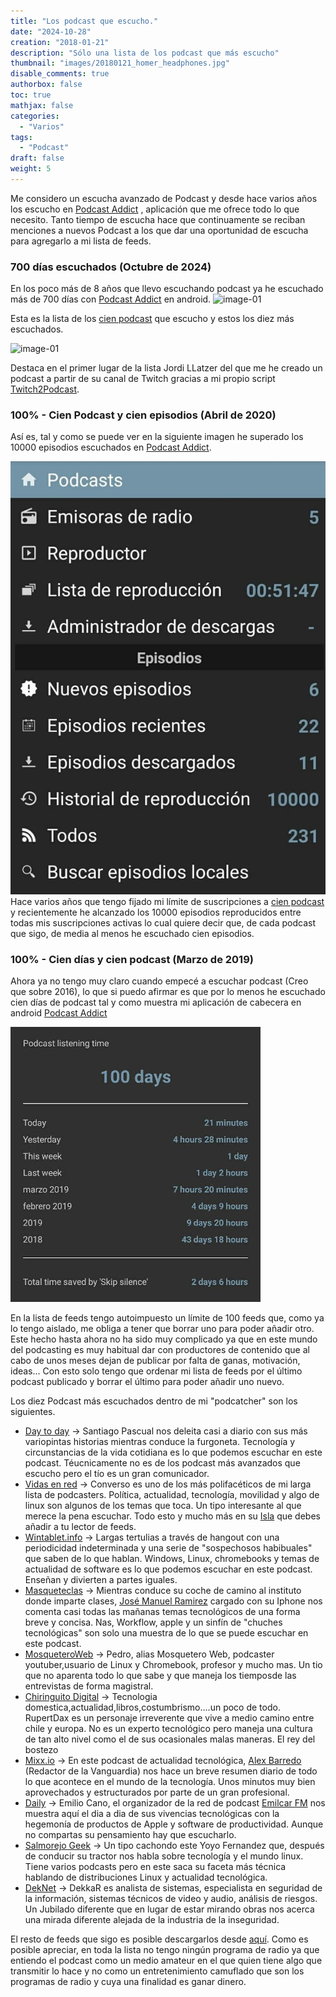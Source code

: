 ```yaml
---
title: "Los podcast que escucho."
date: "2024-10-28"
creation: "2018-01-21"
description: "Sólo una lista de los podcast que más escucho"
thumbnail: "images/20180121_homer_headphones.jpg"
disable_comments: true
authorbox: false
toc: true
mathjax: false
categories:
  - "Varios"
tags:
  - "Podcast"
draft: false
weight: 5
---
```

Me considero un escucha avanzado de Podcast y desde hace varios años los escucho en [Podcast Addict] , aplicación que me ofrece todo lo que necesito.  Tanto tiempo de escucha hace que continuamente se reciban menciones a nuevos Podcast a los que dar una oportunidad de escucha para agregarlo a mi lista de feeds.

<!--more-->
### 700 días escuchados (Octubre de 2024)
En los poco más de 8 años que llevo escuchando podcast ya he escuchado más de 700 días con [Podcast Addict] en android.
![image-01]

Esta es la lista de los [cien podcast] que escucho y estos los diez más escuchados.

![image-01]

Destaca en el primer lugar de la lista Jordi LLatzer del que me he creado un podcast a partir de su canal de Twitch gracias a mi propio script [Twitch2Podcast].


### 100% - Cien Podcast y cien episodios (Abril de 2020)
Así es, tal y como se puede ver en la siguiente imagen he superado los 10000 episodios escuchados en [Podcast Addict][50].
<!--more-->
![PodcastAddict][102]
Hace varios años que tengo fijado mi límite de suscripciones a [cien podcast][150] y recientemente he alcanzado los 10000 episodios reproducidos entre todas mis suscripciones activas lo cual quiere decir que, de cada podcast que sigo, de media al menos he escuchado cien episodios.

### 100% - Cien días y cien podcast (Marzo de 2019)
Ahora ya no tengo muy claro cuando empecé a escuchar podcast (Creo que sobre 2016), lo que si puedo afirmar es que por lo menos he escuchado cien días de podcast tal y como muestra mi aplicación de cabecera en android [Podcast Addict][50]

![PodcastAddict][101]

En la lista de feeds tengo autoimpuesto un límite de 100 feeds que, como ya lo tengo aislado, me obliga a tener que borrar uno para poder añadir otro. Este hecho hasta ahora no ha sido muy complicado ya que en este mundo del podcasting es muy habitual dar con productores de contenido que al cabo de unos meses dejan de publicar por falta de ganas, motivación, ideas... Con esto solo tengo que ordenar mi lista de feeds por el último podcast publicado y borrar el último para poder añadir uno nuevo. 

Los diez Podcast más escuchados dentro de mi "podcatcher" son los siguientes.

  * [Day to day][3] -> Santiago Pascual nos deleita casi a diario con sus más variopintas historias mientras conduce la furgoneta. Tecnología y circunstancias de la vida cotidiana es lo que podemos escuchar en este podcast. Téucnicamente no es de los podcast más avanzados que escucho pero el tío es un gran comunicador.
  * [Vidas en red][1] -> Converso es uno de los más polifacéticos de mi larga lista de podcasters. Política, actualidad, tecnología, movilidad y algo de linux son algunos de los temas que toca. Un tipo interesante al que merece la pena escuchar. Todo esto y mucho más en su [Isla][2] que debes añadir a tu lector de feeds.
  * [Wintablet.info][4] -> Largas tertulias a través de hangout con una periodicidad indeterminada y una serie de "sospechosos habibuales" que saben de lo que hablan. Windows, Linux, chromebooks y temas de actualidad de software es lo que podemos escuchar en este podcast. Enseñan y divierten a partes iguales.
  * [Masqueteclas][5] -> Mientras conduce su coche de camino al instituto donde imparte clases, [José Manuel Ramirez][6] cargado con su Iphone nos comenta casi todas las mañanas temas tecnológicos de una forma breve y concisa. Nas, Workflow, apple y un sinfín de "chuches tecnológicas" son solo una muestra de lo que se puede escuchar en este podcast.
  * [MosqueteroWeb][23] -> Pedro, alias Mosquetero Web, podcaster  youtuber,usuario de Linux y Chromebook, profesor y mucho mas.  Un tio que no aparenta todo lo que sabe y que maneja los tiemposde las entrevistas de forma magistral.
  * [Chiringuito Digital][24] -> Tecnologia domestica,actualidad,libros,costumbrismo....un poco de todo. RupertDax es un personaje irreverente que vive a medio camino entre chile y europa.  No es un experto tecnológico pero maneja una cultura de tan alto nivel como el de sus ocasionales malas maneras.  El rey del bostezo
  * [Mixx.io][10] -> En este podcast de actualidad tecnológica, [Alex Barredo][11] (Redactor de la Vanguardia) nos hace un breve resumen diario de todo lo que acontece en el mundo de la tecnología. Unos minutos muy bien aprovechados y estructurados por parte de un gran profesional.
  * [Daily][25] -> Emilio Cano, el organizador de la red de podcast [Emilcar FM][26] nos muestra aquí el dia a dia de sus vivencias tecnológicas con la hegemonía de productos de Apple y software de productividad.  Aunque no compartas su pensamiento hay que escucharlo.
  * [Salmorejo Geek][13] -> Un tipo cachondo este Yoyo Fernandez que, después de conducir su tractor nos habla sobre tecnología y el mundo linux. Tiene varios podcasts pero en este saca su faceta más técnica hablando de distribuciones Linux y actualidad tecnológica.
  * [DekNet][27] -> DekkaR es analista de sistemas, especialista en seguridad de la información, sistemas técnicos de video y audio, análisis de riesgos.  Un Jubilado diferente que en lugar de estar mirando obras nos acerca una mirada diferente alejada de la industria de la inseguridad.
  

El resto de feeds que sigo es posible descargarlos desde [aquí][150]. Como es posible apreciar, en toda la lista no tengo ningún programa de radio ya que entiendo el podcast como un medio amateur en el que quien tiene algo que transmitir lo hace y no como un entretenimiento camuflado que son los programas de radio y cuya una finalidad es ganar dinero. 

<!---
  * [Cultura Nas][14] -> Si quieres o tienes un Nas no puedes dejar de escuchar este podcast. [José Manuel Ramirez][6], el profesor de instituto de Masqueteclas, y [David Aragón][15], comunnity manager en Qloudea, hablan única y exclusivamente sobre servidores Nas, actualidad, novedades, modos de funcionamiento y resolución de preguntas. Cada vez les cuesta más tiempo grabar, pero es uno de mis obligatorios para escuchar.
  * [Potencia Pro][12] -> Menuda pareja, Miguel Angel Terrón y Flavia Bernardez hacen este podcast de frecuencia indeterminada sobre el mundo WordPress. Ambos trabajan para Joan Boluda por lo que saben de lo que están hablando. Puede que no se aprenda mucho desde el punto de vista técnico, pero la verdad es que resulta muy entretenido.
  * [WordPress Diario][7] -> Desde esta ventana, [Fernan Diez][8] nos cuenta todos los entresijos de WordPress a diario, bueno, de lunes a viernes. WordPress, diseño web, plugins y markering online son los aspectos fundamentales que se tocan en este podcast. Técnicamente es fácil de seguir y te ayuda a aprender y descubrir nuevas formas de trabajar con WordPress. Una forma de vender su contenido y servicios de la que nos podemos aprovechar.
  * [Predicneitor Geek][9] -> Básicamente hace "reviews" de smartphones aunque a veces toca otros temas. Un chico joven que se define como "Geek". Aunque ahora apenas lo escucho todavía permanece en mi lista de los más escuchados.
  * [Hablo Geek][16] -> Más que un podcast, casi es una enciclopedia en formato de audio. Con la escusa de practicar el castellano, [Federico Hatoum][17] se prepara un par de temas tecnológicos al mes y los expone con total claridad, muchas veces acompañado de un invitado. Aunque no trate todos los temas con mucha profundidad, este podcast es perfecto para aprender "de todo un poco". Me encanta¡¡¡
  * [UGeek][18] -> Un podcast para escuchar con tranquilidad y del que se puede aprender mucho. [Angel][19] es un tío "templao" que nos habla de GNU-Linux, servidores, Raspberry Pi y muchos más temas tecnológicamente interesantes sin miedo a la consola de comandos. Tiene unas rachas de mayor publicación que otras, pero merece la pena esperar, nunca defrauda.
  * [Reality Cracking][20] -> Mhyst es simplemente un pensador, toca infinidad de temas sin dar nada por supuesto y iendo siempre mucho más allá de la versión oficial. Ahora hace un tiempo que no publica, se ha dado un descanso y espero que vuelva. Si no lo has escuchado tienes oportunidad de hacerlo en la infinidad de podcast atemporales que tiene en su canal.
  * [La Tecnología para todos][21] -> En este podcast de caracter formativo y divulgativo, [Luis del Valle][22] nos habla sobre todo lo relaccionado con el mundo maker. Arduino, programación, IoT, Raspberry Pi y mucho más es lo que aquí puedes escuchar. Es muy dificil abarcar todo que aquí se trata, pero un episodio cada quincena se puede seguir.
-->

[1]: http://www.ivoox.com/feed_fg_f19822_filtro_1.xml
[2]: http://www.vidasenred.com/
[3]: http://feedpress.me/daytoday
[4]: http://www.ivoox.com/podcast-wintablet-info_fg_f1111914_filtro_1.xml
[5]: https://www.jmramirez.pro/masqueteclas/feed/
[6]: https://www.jmramirez.pro
[7]: https://www.fernan.com.es/podcast/feed/
[8]: https://www.fernan.com.es/
[9]: http://www.ivoox.com/predicneitor-geek_fg_f1165758_filtro_1.xml
[10]: http://podcast.mixx.io/index.rss
[11]: https://www.mixx.io
[12]: https://potencia.pro/feed/podcast
[13]: http://www.ivoox.com/salmorejo-geek_fg_f1206500_filtro_1.xml
[14]: https://www.jmramirez.pro/culturanas/feed/
[15]: https://www.qloudea.com
[16]: http://feedpress.me/hablogeek
[17]: https://hatoum.com/
[18]: http://feeds.feedburner.com/ugeek
[19]: https://ugeek.github.io/
[20]: http://www.ivoox.com/podcast-reality-cracking_fg_f159955_filtro_1.xml
[21]: http://www.spreaker.com/show/1388485/episodes/feed
[22]: https://programarfacil.com/
[23]: http://www.ivoox.com/mosqueteroweb-tecnologia-linux-ajedrez_fg_f1248962_filtro_1.xml
[24]: http://www.ivoox.com/chiringuito-digital_fg_f197142_filtro_1.xml
[25]: http://www.spreaker.com/show/153429/episodes/feed
[26]: https://emilcar.fm/
[27]: http://www.spreaker.com/user/7472853/episodes/feed

[50]: https://play.google.com/store/apps/details?id=com.bambuna.podcastaddict&hl=es

[100]: /images/20190307_podcastaddict.png
[101]: /images/20190307_podcast_100.jpg
[102]: /images/20200406_10000_podcast.jpg

[150]: /files/podcast.opml

[Podcast Addict]: https://podcastaddict.com
[cien podcast]: /files/podcast.opml
[Twitch2Podcast]: /crear-podcast-a-partir-de-un-canal-de-twitch/

[image-01]: /images/20180121_podcast_01.jpg
[image-02]: /images/20180121_podcast_02.jpg


